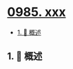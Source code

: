 # [0985. xxx](https://github.com/Tdahuyou/TNotes.leetcode/tree/main/notes/0985.%20xxx)

<!-- region:toc -->

- [1. 📝 概述](#1--概述)

<!-- endregion:toc -->

## 1. 📝 概述
